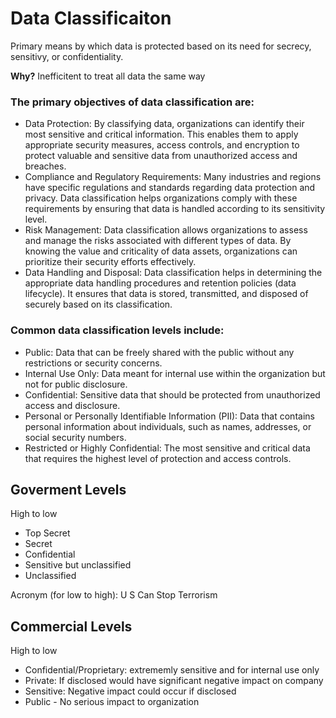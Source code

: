 # Data Classificaiton
Primary means by which data is protected based on its need for secrecy, sensitivy, or confidentiality. 

**Why?** 
Inefficitent to treat all data the same way

### The primary objectives of data classification are:
- Data Protection: By classifying data, organizations can identify their most sensitive and critical information. This enables them to apply appropriate security measures, access controls, and encryption to protect valuable and sensitive data from unauthorized access and breaches.
- Compliance and Regulatory Requirements: Many industries and regions have specific regulations and standards regarding data protection and privacy. Data classification helps organizations comply with these requirements by ensuring that data is handled according to its sensitivity level.
- Risk Management: Data classification allows organizations to assess and manage the risks associated with different types of data. By knowing the value and criticality of data assets, organizations can prioritize their security efforts effectively.
- Data Handling and Disposal: Data classification helps in determining the appropriate data handling procedures and retention policies (data lifecycle). It ensures that data is stored, transmitted, and disposed of securely based on its classification.

### Common data classification levels include:

- Public: Data that can be freely shared with the public without any restrictions or security concerns.
- Internal Use Only: Data meant for internal use within the organization but not for public disclosure.
- Confidential: Sensitive data that should be protected from unauthorized access and disclosure.
- Personal or Personally Identifiable Information (PII): Data that contains personal information about individuals, such as names, addresses, or social security numbers.
- Restricted or Highly Confidential: The most sensitive and critical data that requires the highest level of protection and access controls.

## Goverment Levels
High to low
- Top Secret
- Secret
- Confidential
- Sensitive but unclassified
- Unclassified

Acronym (for low to high): U S Can Stop Terrorism      

## Commercial Levels
High to low
- Confidential/Proprietary:  extrememly sensitive and for internal use only
- Private: If disclosed would have significant negative impact on company
- Sensitive: Negative impact could occur if disclosed
- Public - No serious impact to organization
